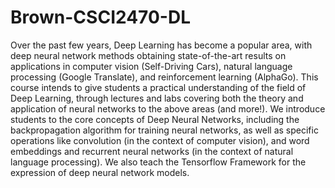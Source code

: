 # Brown-CSCI2470-DL

Over the past few years, Deep Learning has become a popular area, with deep neural network methods obtaining state-of-the-art results on applications in computer vision (Self-Driving Cars), natural language processing (Google Translate), and reinforcement learning (AlphaGo). This course intends to give students a practical understanding of the field of Deep Learning, through lectures and labs covering both the theory and application of neural networks to the above areas (and more!). We introduce students to the core concepts of Deep Neural Networks, including the backpropagation algorithm for training neural networks, as well as specific operations like convolution (in the context of computer vision), and word embeddings and recurrent neural networks (in the context of natural language processing). We also teach the Tensorflow Framework for the expression of deep neural network models.